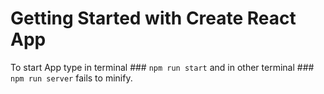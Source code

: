 # Getting Started with Create React App

To start App type in terminal ### `npm run start` and in other terminal ### `npm run server` fails to minify.
